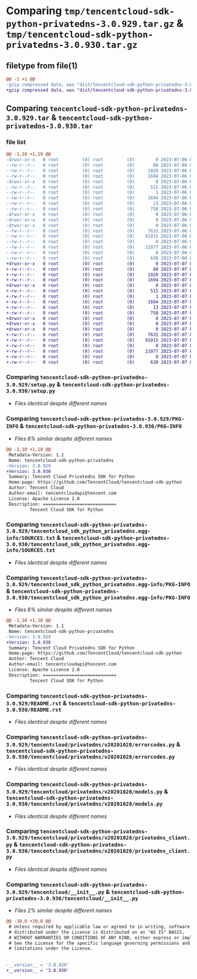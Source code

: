 # Comparing `tmp/tencentcloud-sdk-python-privatedns-3.0.929.tar.gz` & `tmp/tencentcloud-sdk-python-privatedns-3.0.930.tar.gz`

## filetype from file(1)

```diff
@@ -1 +1 @@
-gzip compressed data, was "dist/tencentcloud-sdk-python-privatedns-3.0.929.tar", last modified: Thu Jul  6 00:31:59 2023, max compression
+gzip compressed data, was "dist/tencentcloud-sdk-python-privatedns-3.0.930.tar", last modified: Fri Jul  7 00:29:36 2023, max compression
```

## Comparing `tencentcloud-sdk-python-privatedns-3.0.929.tar` & `tencentcloud-sdk-python-privatedns-3.0.930.tar`

### file list

```diff
@@ -1,19 +1,19 @@
-drwxr-xr-x   0 root         (0) root         (0)        0 2023-07-06 00:31:59.000000 tencentcloud-sdk-python-privatedns-3.0.929/
--rw-r--r--   0 root         (0) root         (0)       88 2023-07-06 00:31:59.000000 tencentcloud-sdk-python-privatedns-3.0.929/setup.cfg
--rw-r--r--   0 root         (0) root         (0)     1020 2023-07-06 00:31:59.000000 tencentcloud-sdk-python-privatedns-3.0.929/setup.py
--rw-r--r--   0 root         (0) root         (0)     1694 2023-07-06 00:31:59.000000 tencentcloud-sdk-python-privatedns-3.0.929/PKG-INFO
-drwxr-xr-x   0 root         (0) root         (0)        0 2023-07-06 00:31:59.000000 tencentcloud-sdk-python-privatedns-3.0.929/tencentcloud_sdk_python_privatedns.egg-info/
--rw-r--r--   0 root         (0) root         (0)      515 2023-07-06 00:31:59.000000 tencentcloud-sdk-python-privatedns-3.0.929/tencentcloud_sdk_python_privatedns.egg-info/SOURCES.txt
--rw-r--r--   0 root         (0) root         (0)        1 2023-07-06 00:31:59.000000 tencentcloud-sdk-python-privatedns-3.0.929/tencentcloud_sdk_python_privatedns.egg-info/dependency_links.txt
--rw-r--r--   0 root         (0) root         (0)     1694 2023-07-06 00:31:59.000000 tencentcloud-sdk-python-privatedns-3.0.929/tencentcloud_sdk_python_privatedns.egg-info/PKG-INFO
--rw-r--r--   0 root         (0) root         (0)       13 2023-07-06 00:31:59.000000 tencentcloud-sdk-python-privatedns-3.0.929/tencentcloud_sdk_python_privatedns.egg-info/top_level.txt
--rw-r--r--   0 root         (0) root         (0)      758 2023-07-06 00:31:59.000000 tencentcloud-sdk-python-privatedns-3.0.929/README.rst
-drwxr-xr-x   0 root         (0) root         (0)        0 2023-07-06 00:31:59.000000 tencentcloud-sdk-python-privatedns-3.0.929/tencentcloud/
-drwxr-xr-x   0 root         (0) root         (0)        0 2023-07-06 00:31:59.000000 tencentcloud-sdk-python-privatedns-3.0.929/tencentcloud/privatedns/
-drwxr-xr-x   0 root         (0) root         (0)        0 2023-07-06 00:31:59.000000 tencentcloud-sdk-python-privatedns-3.0.929/tencentcloud/privatedns/v20201028/
--rw-r--r--   0 root         (0) root         (0)     7631 2023-07-06 00:31:59.000000 tencentcloud-sdk-python-privatedns-3.0.929/tencentcloud/privatedns/v20201028/errorcodes.py
--rw-r--r--   0 root         (0) root         (0)    91015 2023-07-06 00:31:59.000000 tencentcloud-sdk-python-privatedns-3.0.929/tencentcloud/privatedns/v20201028/models.py
--rw-r--r--   0 root         (0) root         (0)        0 2023-07-06 00:31:59.000000 tencentcloud-sdk-python-privatedns-3.0.929/tencentcloud/privatedns/v20201028/__init__.py
--rw-r--r--   0 root         (0) root         (0)    21077 2023-07-06 00:31:59.000000 tencentcloud-sdk-python-privatedns-3.0.929/tencentcloud/privatedns/v20201028/privatedns_client.py
--rw-r--r--   0 root         (0) root         (0)        0 2023-07-06 00:31:59.000000 tencentcloud-sdk-python-privatedns-3.0.929/tencentcloud/privatedns/__init__.py
--rw-r--r--   0 root         (0) root         (0)      630 2023-07-06 00:31:59.000000 tencentcloud-sdk-python-privatedns-3.0.929/tencentcloud/__init__.py
+drwxr-xr-x   0 root         (0) root         (0)        0 2023-07-07 00:29:36.000000 tencentcloud-sdk-python-privatedns-3.0.930/
+-rw-r--r--   0 root         (0) root         (0)       88 2023-07-07 00:29:36.000000 tencentcloud-sdk-python-privatedns-3.0.930/setup.cfg
+-rw-r--r--   0 root         (0) root         (0)     1020 2023-07-07 00:29:36.000000 tencentcloud-sdk-python-privatedns-3.0.930/setup.py
+-rw-r--r--   0 root         (0) root         (0)     1694 2023-07-07 00:29:36.000000 tencentcloud-sdk-python-privatedns-3.0.930/PKG-INFO
+drwxr-xr-x   0 root         (0) root         (0)        0 2023-07-07 00:29:36.000000 tencentcloud-sdk-python-privatedns-3.0.930/tencentcloud_sdk_python_privatedns.egg-info/
+-rw-r--r--   0 root         (0) root         (0)      515 2023-07-07 00:29:36.000000 tencentcloud-sdk-python-privatedns-3.0.930/tencentcloud_sdk_python_privatedns.egg-info/SOURCES.txt
+-rw-r--r--   0 root         (0) root         (0)        1 2023-07-07 00:29:36.000000 tencentcloud-sdk-python-privatedns-3.0.930/tencentcloud_sdk_python_privatedns.egg-info/dependency_links.txt
+-rw-r--r--   0 root         (0) root         (0)     1694 2023-07-07 00:29:36.000000 tencentcloud-sdk-python-privatedns-3.0.930/tencentcloud_sdk_python_privatedns.egg-info/PKG-INFO
+-rw-r--r--   0 root         (0) root         (0)       13 2023-07-07 00:29:36.000000 tencentcloud-sdk-python-privatedns-3.0.930/tencentcloud_sdk_python_privatedns.egg-info/top_level.txt
+-rw-r--r--   0 root         (0) root         (0)      758 2023-07-07 00:29:36.000000 tencentcloud-sdk-python-privatedns-3.0.930/README.rst
+drwxr-xr-x   0 root         (0) root         (0)        0 2023-07-07 00:29:36.000000 tencentcloud-sdk-python-privatedns-3.0.930/tencentcloud/
+drwxr-xr-x   0 root         (0) root         (0)        0 2023-07-07 00:29:36.000000 tencentcloud-sdk-python-privatedns-3.0.930/tencentcloud/privatedns/
+drwxr-xr-x   0 root         (0) root         (0)        0 2023-07-07 00:29:36.000000 tencentcloud-sdk-python-privatedns-3.0.930/tencentcloud/privatedns/v20201028/
+-rw-r--r--   0 root         (0) root         (0)     7631 2023-07-07 00:29:36.000000 tencentcloud-sdk-python-privatedns-3.0.930/tencentcloud/privatedns/v20201028/errorcodes.py
+-rw-r--r--   0 root         (0) root         (0)    91015 2023-07-07 00:29:36.000000 tencentcloud-sdk-python-privatedns-3.0.930/tencentcloud/privatedns/v20201028/models.py
+-rw-r--r--   0 root         (0) root         (0)        0 2023-07-07 00:29:36.000000 tencentcloud-sdk-python-privatedns-3.0.930/tencentcloud/privatedns/v20201028/__init__.py
+-rw-r--r--   0 root         (0) root         (0)    21077 2023-07-07 00:29:36.000000 tencentcloud-sdk-python-privatedns-3.0.930/tencentcloud/privatedns/v20201028/privatedns_client.py
+-rw-r--r--   0 root         (0) root         (0)        0 2023-07-07 00:29:36.000000 tencentcloud-sdk-python-privatedns-3.0.930/tencentcloud/privatedns/__init__.py
+-rw-r--r--   0 root         (0) root         (0)      630 2023-07-07 00:29:36.000000 tencentcloud-sdk-python-privatedns-3.0.930/tencentcloud/__init__.py
```

### Comparing `tencentcloud-sdk-python-privatedns-3.0.929/setup.py` & `tencentcloud-sdk-python-privatedns-3.0.930/setup.py`

 * *Files identical despite different names*

### Comparing `tencentcloud-sdk-python-privatedns-3.0.929/PKG-INFO` & `tencentcloud-sdk-python-privatedns-3.0.930/PKG-INFO`

 * *Files 6% similar despite different names*

```diff
@@ -1,10 +1,10 @@
 Metadata-Version: 1.1
 Name: tencentcloud-sdk-python-privatedns
-Version: 3.0.929
+Version: 3.0.930
 Summary: Tencent Cloud Privatedns SDK for Python
 Home-page: https://github.com/TencentCloud/tencentcloud-sdk-python
 Author: Tencent Cloud
 Author-email: tencentcloudapi@tencent.com
 License: Apache License 2.0
 Description: ============================
         Tencent Cloud SDK for Python
```

### Comparing `tencentcloud-sdk-python-privatedns-3.0.929/tencentcloud_sdk_python_privatedns.egg-info/SOURCES.txt` & `tencentcloud-sdk-python-privatedns-3.0.930/tencentcloud_sdk_python_privatedns.egg-info/SOURCES.txt`

 * *Files identical despite different names*

### Comparing `tencentcloud-sdk-python-privatedns-3.0.929/tencentcloud_sdk_python_privatedns.egg-info/PKG-INFO` & `tencentcloud-sdk-python-privatedns-3.0.930/tencentcloud_sdk_python_privatedns.egg-info/PKG-INFO`

 * *Files 6% similar despite different names*

```diff
@@ -1,10 +1,10 @@
 Metadata-Version: 1.1
 Name: tencentcloud-sdk-python-privatedns
-Version: 3.0.929
+Version: 3.0.930
 Summary: Tencent Cloud Privatedns SDK for Python
 Home-page: https://github.com/TencentCloud/tencentcloud-sdk-python
 Author: Tencent Cloud
 Author-email: tencentcloudapi@tencent.com
 License: Apache License 2.0
 Description: ============================
         Tencent Cloud SDK for Python
```

### Comparing `tencentcloud-sdk-python-privatedns-3.0.929/README.rst` & `tencentcloud-sdk-python-privatedns-3.0.930/README.rst`

 * *Files identical despite different names*

### Comparing `tencentcloud-sdk-python-privatedns-3.0.929/tencentcloud/privatedns/v20201028/errorcodes.py` & `tencentcloud-sdk-python-privatedns-3.0.930/tencentcloud/privatedns/v20201028/errorcodes.py`

 * *Files identical despite different names*

### Comparing `tencentcloud-sdk-python-privatedns-3.0.929/tencentcloud/privatedns/v20201028/models.py` & `tencentcloud-sdk-python-privatedns-3.0.930/tencentcloud/privatedns/v20201028/models.py`

 * *Files identical despite different names*

### Comparing `tencentcloud-sdk-python-privatedns-3.0.929/tencentcloud/privatedns/v20201028/privatedns_client.py` & `tencentcloud-sdk-python-privatedns-3.0.930/tencentcloud/privatedns/v20201028/privatedns_client.py`

 * *Files identical despite different names*

### Comparing `tencentcloud-sdk-python-privatedns-3.0.929/tencentcloud/__init__.py` & `tencentcloud-sdk-python-privatedns-3.0.930/tencentcloud/__init__.py`

 * *Files 2% similar despite different names*

```diff
@@ -10,8 +10,8 @@
 # Unless required by applicable law or agreed to in writing, software
 # distributed under the License is distributed on an "AS IS" BASIS,
 # WITHOUT WARRANTIES OR CONDITIONS OF ANY KIND, either express or implied.
 # See the License for the specific language governing permissions and
 # limitations under the License.
 
 
-__version__ = '3.0.929'
+__version__ = '3.0.930'
```

